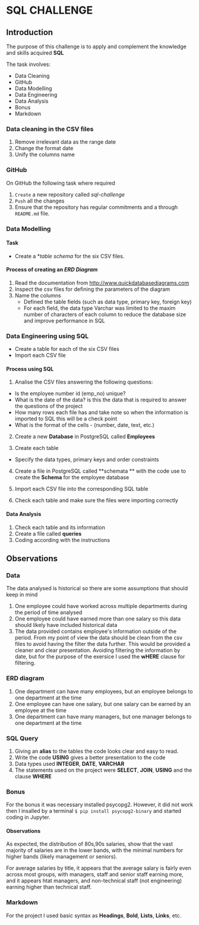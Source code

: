 # SQL CHALLENGE

## Introduction 

The purpose of this challenge is to apply and complement the knowledge and skills acquired **SQL**

The task involves:
- Data Cleaning 
- GitHub
- Data Modelling
- Data Engineering  
- Data Analysis
- Bonus
- Markdown 

### Data cleaning in the CSV files

1. Remove irrelevant data as the range date 
2. Change the format date 
2. Unify the columns name  

### GitHub

On GitHub the following task where required 

1. `Create` a new repository called *sql-challenge*
2. `Push` all the changes 
3. Ensure that the repository has regular commitments and a through `README.md` file.

### Data Modelling

#### Task

- Create a **table schema* for the six CSV files.

#### Process of creating an *ERD Diagram*

1. Read the documentation  from <http://www.quickdatabasediagrams.com>
2. Inspect the csv files for defining the parameters of the diagram 
3. Name the columns 
    - Defined the table fields (such as data type, primary key, foreign key)
	- For each field, the data type Varchar was limited to the maxim number of characters of each column to reduce the database size and improve performance in SQL

### Data Engineering using SQL
 
- Create a table for each of the six CSV files
- Import each CSV file 


#### Process using SQL

1. Analise the CSV files answering the following questions:

- Is the employee number id (emp_no) unique?
- What is the date of the data? is this the data that is required to answer the questions of the project
- How many rows each file has and take note so when the information is imported to SQL this will be a check point
- What is the format of the cells - (number, date, text, etc.)

2. Create a new **Database** in PostgreSQL called **Employees**

3. Create each table

- Specify the data types, primary keys and order constraints 

4. Create a file in PostgreSQL called **schemata ** with the code use to create the **Schema** for the employee database


5. Import each CSV file into the corresponding SQL table 

6. Check each table and make sure the files were importing correctly 

#### Data Analysis

1. Check each table and its information
2. Create a file called **queries**
3. Coding according with the instructions 


## Observations 

### Data

The data analysed is historical so there are some assumptions that should keep in mind 

1. One employee could have worked across multiple departments during the period of time analysed 
2. One employee could have earned more than one salary so this data should likely have included historical data
3. The data provided contains employee's information outside of the period. From my point of view the data should be clean from the csv files to avoid
having the filter the data further. This would be provided a cleaner and clear presentation. Avoiding filtering the information by date, but for the purpose of the exersice
I used the  **wHERE** clause for filtering.

### ERD diagram

1. One department can have many employees, but an employee belongs to one department at the time
2. One employee can have one salary, but one salary can be earned by an employee at the time
3. One department can have many managers, but one manager belongs to one department at the time

### SQL Query

1. Giving an **alias** to the tables the code looks clear and easy to read. 
2. Write the code **USING** gives a better presentation to the code
3. Data types used **INTEGER**, **DATE**, **VARCHAR**
4. The statements used on the project were **SELECT**, **JOIN**, **USING** and the clause **WHERE**

### Bonus


For the bonus it was necessary installed psycopg2. However, it did not work then I insalled by a terminal `$ pip install psycopg2-binary` and started coding in Jupyter.

#### Observations 
As expected, the distribution of 80s,90s salaries, show that the vast majority of salaries are in the lower bands, with the minimal numbers for higher bands (likely management or seniors).

For average salaries by title, it appears that the average salary is fairly even across most groups, with managers, staff and senior staff earning more, and it appears htat managers, and non-technical staff (not engineering) earning higher than technical staff.


### Markdown

For the project I used basic syntax as **Headings**, **Bold**, **Lists**, **Links**, etc.



	
